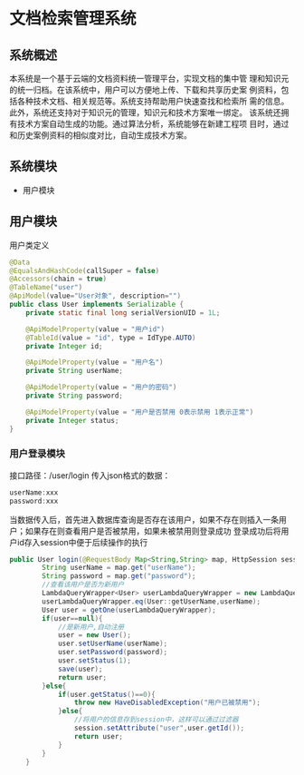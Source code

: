 # 文档检索管理系统

## 系统概述
本系统是一个基于云端的文档资料统一管理平台，实现文档的集中管
理和知识元的统一归档。在该系统中，用户可以方便地上传、下载和共享历史案
例资料，包括各种技术文档、相关规范等。系统支持帮助用户快速查找和检索所
需的信息。此外，系统还支持对于知识元的管理，知识元和技术方案唯一绑定。
该系统还拥有技术方案自动生成的功能。通过算法分析，系统能够在新建工程项
目时，通过和历史案例资料的相似度对比，自动生成技术方案。

## 系统模块
- 用户模块

## 用户模块
用户类定义

```java
@Data
@EqualsAndHashCode(callSuper = false)
@Accessors(chain = true)
@TableName("user")
@ApiModel(value="User对象", description="")
public class User implements Serializable {
    private static final long serialVersionUID = 1L;

    @ApiModelProperty(value = "用户id")
    @TableId(value = "id", type = IdType.AUTO)
    private Integer id;

    @ApiModelProperty(value = "用户名")
    private String userName;

    @ApiModelProperty(value = "用户的密码")
    private String password;

    @ApiModelProperty(value = "用户是否禁用 0表示禁用 1表示正常")
    private Integer status;
}
```
### 用户登录模块
接口路径：/user/login
传入json格式的数据：
```javascript
userName:xxx
password:xxx
```
当数据传入后，首先进入数据库查询是否存在该用户，如果不存在则插入一条用户；如果存在则查看用户是否被禁用，如果未被禁用则登录成功
登录成功后将用户id存入session中便于后续操作的执行
```java
public User login(@RequestBody Map<String,String> map, HttpSession session){
        String userName = map.get("userName");
        String password = map.get("password");
        //查看该用户是否为新用户
        LambdaQueryWrapper<User> userLambdaQueryWrapper = new LambdaQueryWrapper<>();
        userLambdaQueryWrapper.eq(User::getUserName,userName);
        User user = getOne(userLambdaQueryWrapper);
        if(user==null){
            //是新用户,自动注册
            user = new User();
            user.setUserName(userName);
            user.setPassword(password);
            user.setStatus(1);
            save(user);
            return user;
        }else{
            if(user.getStatus()==0){
                throw new HaveDisabledException("用户已被禁用");
            }else{
                //将用户的信息存到session中，这样可以通过过滤器
                session.setAttribute("user",user.getId());
                return user;
            }
        }
    }
```
